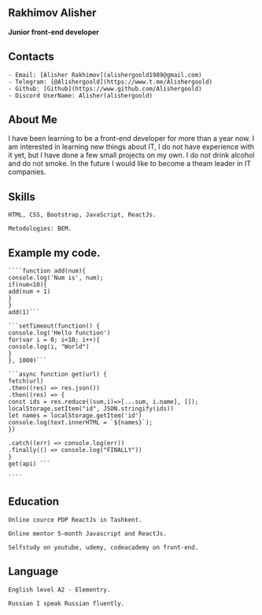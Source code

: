 ## Rakhimov Alisher

**Junior front-end developer**

## Contacts

    - Email: [Alisher Rakhimov](alishergoold1989@gmail.com)
    - Telegram: [@Alishergoold](https://www.t.me/Alishergoold)
    - Github: [Github](https://www.github.com/Alishergoold)
    - Discord UserName: Alisher(alishergoold)

## About Me

I have been learning to be a front-end developer for more than a year now. I am interested in learning new things about IT, I do not have experience with it yet, but I have done a few small projects on my own. I do not drink alcohol and do not smoke. In the future I would like to become a theam leader in IT companies.

## Skills

    HTML, CSS, Bootstrap, JavaScript, ReactJs.

    Metodologies: BEM.

## Example my code.

    ````function add(num){
    console.log('Num is', num);
    if(num<10){
    add(num + 1)
    }
    }
    add(1)```

    ```setTimeout(function() {
    console.log('Hello function')
    for(var i = 0; i<10; i++){
    console.log(i, "World")
    }
    }, 1000)```

    ```async function get(url) {
    fetch(url)
    .then((res) => res.json())
    .then((res) => {
    const ids = res.reduce((sum,i)=>[...sum, i.name], []);
    localStorage.setItem("id", JSON.stringify(ids))
    let names = localStorage.getItem('id')
    console.log(text.innerHTML = `${names}`);
    })

    .catch((err) => console.log(err))
    .finally(() => console.log("FINALLY"))
    }
    get(api) ```

    ````

## Education

    Online cource PDP ReactJs in Tashkent.

    Online mentor 5-month Javascript and ReactJs.

    Selfstudy on youtube, udemy, codeacademy on front-end.

## Language

    English level A2 - Elementry.

    Russian I speak Russian fluently.
